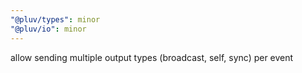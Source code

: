 ```yaml
---
"@pluv/types": minor
"@pluv/io": minor
---
```


allow sending multiple output types (broadcast, self, sync) per event
